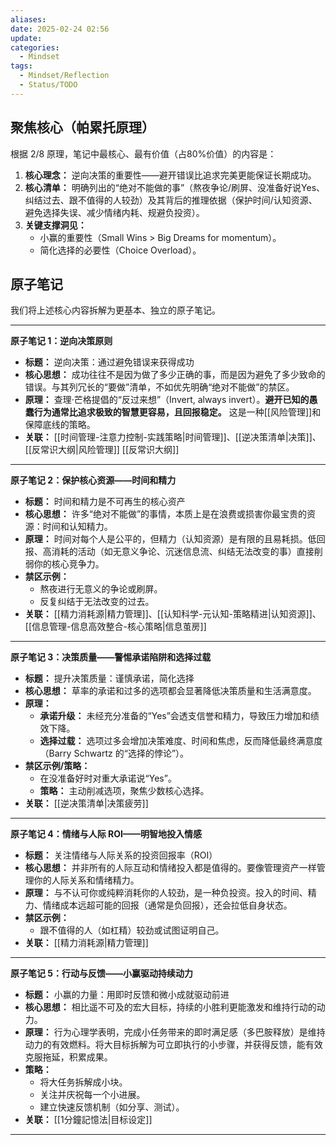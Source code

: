 ```yaml
---
aliases: 
date: 2025-02-24 02:56
update: 
categories:
  - Mindset
tags:
  - Mindset/Reflection
  - Status/TODO
---
```


## 聚焦核心（帕累托原理）

根据 2/8 原理，笔记中最核心、最有价值（占80%价值）的内容是：

1.  **核心理念：** 逆向决策的重要性——避开错误比追求完美更能保证长期成功。
2.  **核心清单：** 明确列出的“绝对不能做的事”（熬夜争论/刷屏、没准备好说Yes、纠结过去、跟不值得的人较劲）及其背后的推理依据（保护时间/认知资源、避免选择失误、减少情绪内耗、规避负投资）。
3.  **关键支撑洞见：**
    *   小赢的重要性（Small Wins > Big Dreams for momentum）。
    *   简化选择的必要性（Choice Overload）。

## 原子笔记

我们将上述核心内容拆解为更基本、独立的原子笔记。

---

**原子笔记 1：逆向决策原则**

*   **标题：** 逆向决策：通过避免错误来获得成功
*   **核心思想：** 成功往往不是因为做了多少正确的事，而是因为避免了多少致命的错误。与其列冗长的“要做”清单，不如优先明确“绝对不能做”的禁区。
*   **原理：** 查理·芒格提倡的“反过来想”（Invert, always invert）。**避开已知的愚蠢行为通常比追求极致的智慧更容易，且回报稳定。** 这是一种[[风险管理]]和保障底线的策略。
*   **关联：** [[时间管理-注意力控制-实践策略|时间管理]]、[[逆决策清单|决策]]、[[反常识大纲|风险管理]] [[反常识大纲]]

---

**原子笔记 2：保护核心资源——时间和精力**

*   **标题：** 时间和精力是不可再生的核心资产
*   **核心思想：** 许多“绝对不能做”的事情，本质上是在浪费或损害你最宝贵的资源：时间和认知精力。
*   **原理：** 时间对每个人是公平的，但精力（认知资源）是有限的且易耗损。低回报、高消耗的活动（如无意义争论、沉迷信息流、纠结无法改变的事）直接削弱你的核心竞争力。
*   **禁区示例：**
    *   熬夜进行无意义的争论或刷屏。
    *   反复纠结于无法改变的过去。
*   **关联：** [[精力消耗源|精力管理]]、[[认知科学-元认知-策略精进|认知资源]]、[[信息管理-信息高效整合-核心策略|信息茧房]]

---

**原子笔记 3：决策质量——警惕承诺陷阱和选择过载**

*   **标题：** 提升决策质量：谨慎承诺，简化选择
*   **核心思想：** 草率的承诺和过多的选项都会显著降低决策质量和生活满意度。
*   **原理：**
    *   **承诺升级：** 未经充分准备的“Yes”会透支信誉和精力，导致压力增加和绩效下降。
    *   **选择过载：** 选项过多会增加决策难度、时间和焦虑，反而降低最终满意度（Barry Schwartz 的“选择的悖论”）。
*   **禁区示例/策略：**
    *   在没准备好时对重大承诺说“Yes”。
    *   **策略：** 主动削减选项，聚焦少数核心选择。
*   **关联：** [[逆决策清单|决策疲劳]]

---

**原子笔记 4：情绪与人际 ROI——明智地投入情感**

*   **标题：** 关注情绪与人际关系的投资回报率（ROI）
*   **核心思想：** 并非所有的人际互动和情绪投入都是值得的。要像管理资产一样管理你的人际关系和情绪精力。
*   **原理：** 与不认可你或纯粹消耗你的人较劲，是一种负投资。投入的时间、精力、情绪成本远超可能的回报（通常是负回报），还会拉低自身状态。
*   **禁区示例：**
    *   跟不值得的人（如杠精）较劲或试图证明自己。
*   **关联：** [[精力消耗源|精力管理]]

---

**原子笔记 5：行动与反馈——小赢驱动持续动力**

*   **标题：** 小赢的力量：用即时反馈和微小成就驱动前进
*   **核心思想：** 相比遥不可及的宏大目标，持续的小胜利更能激发和维持行动的动力。
*   **原理：** 行为心理学表明，完成小任务带来的即时满足感（多巴胺释放）是维持动力的有效燃料。将大目标拆解为可立即执行的小步骤，并获得反馈，能有效克服拖延，积累成果。
*   **策略：**
    *   将大任务拆解成小块。
    *   关注并庆祝每一个小进展。
    *   建立快速反馈机制（如分享、测试）。
*   **关联：** [[1分鐘記憶法|目标设定]]

---

